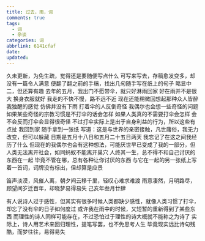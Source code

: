 ```yaml
---
title: 过去，雨，词
comments: true
tags:
  - 词
  - 杂谈
categories: 词
abbrlink: 6141cfaf
date:
updated:
---
```

久未更新，为免生疏，觉得还是要随便写点什么
可写来写去，存稿愈发变多，却没有一篇令人满意
便翻了翻之前的手稿，找出几句随手写在纸上的句子<!-- more -->
略显中二，但还算有趣
去年的五月，我出门不愿带伞，就只好淋雨回家
好在雨并不是很大
换身衣服就好
我走的不快不慢，路不远不近
现在还能稍微回想起那种众人皆醉我独醒的感觉
仿佛并没有下雨
打着伞的人反倒奇怪
我偶尔也会想一些奇怪的问题
如果某些奇怪的宗教习惯是不打伞的话会怎样
如果人类真的不需要打伞会怎样
会不会反而打伞会显得很奇怪
不过打伞实际上是出于自身利益的行为，所以这些有点扯
我回到家
随手拿到一张纸
写道：这是与世界的亲密接触，凡世庸俗，我无力改变，但可以躲藏
日期是五月十八日和五月二十五日两天
我忘记了在这之间我经历了什么
但现在的我偶尔也会有这种想法，可能厌世早已变成了我的一部分，但人类无法离开社会，如同蚂蚁不能离开巢穴
人终其一生，总不得不和自己讨厌的东西在一起
毕竟不管在哪，总有各种让你讨厌的东西
与它在一起的另一张纸上写着一首词，词牌没有标出，但却算是应景

笛声淡漠，风催人离，朝夕间云移千里，轻叹心难求难渡
雨意凄然，月明路尽，顾望间岁迁百年，却晓梦易得易失
己亥年叁月廿肆

有人说诗人过于感性，但其实有很多时候人类都缺少感性，就像人类习惯了打伞，却忘了没有伞的日子如何度过
或许我在雨中的时候，又短暂的重新得到了某些东西
而理性的诗人同样可能存在，不过恐怕过于理性的诗大概就不能称之为诗了
实际上，诗人用艺术来回归理性，提笔写罢，也不免思考人生
毕竟现实远比诗句残酷，而梦往往，易得易失
